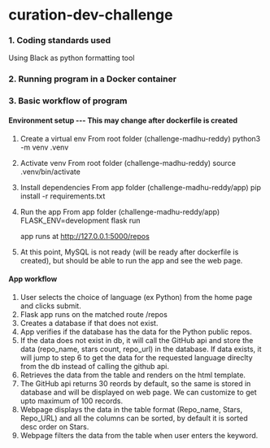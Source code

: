 # curation-dev-challenge

### 1. Coding standards used

Using Black as python formatting tool

### 2. Running program in a Docker container

### 3. Basic workflow of program

#### Environment setup --- This may change after dockerfile is created

1. Create a virtual env
   From root folder (challenge-madhu-reddy)
   python3 -m venv .venv

2. Activate venv
   From root folder (challenge-madhu-reddy)
   source .venv/bin/activate

3. Install dependencies
   From app folder (challenge-madhu-reddy/app)
   pip install -r requirements.txt

4. Run the app
   From app folder (challenge-madhu-reddy/app)
   FLASK_ENV=development flask run

   app runs at http://127.0.0.1:5000/repos

5. At this point, MySQL is not ready (will be ready after dockerfile is created), but should be able to run the app and see the web page.

#### App workflow

1. User selects the choice of language (ex Python) from the home page and clicks submit.
2. Flask app runs on the matched route /repos
3. Creates a database if that does not exist.
4. App verifies if the database has the data for the Python public repos.
5. If the data does not exist in db, it will call the GitHub api and store the data (repo_name, stars count, repo_url) in the database. If data exists, it will jump to step 6 to get the data for the requested language direclty from the db instead of calling the github api.
6. Retrieves the data from the table and renders on the html template.
7. The GitHub api returns 30 reords by default, so the same is stored in database and will be displayed on web page. We can customize to get upto maximum of 100 records.
8. Webpage displays the data in the table format (Repo_name, Stars, Repo_URL) and all the columns can be sorted, by default it is sorted desc order on Stars.
9. Webpage filters the data from the table when user enters the keyword.
